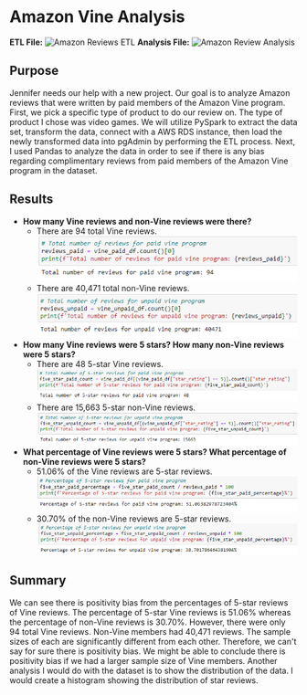 # Amazon Vine Analysis
**ETL File:** ![Amazon Reviews ETL](Amazon_Reviews_ETL.ipynb)
**Analysis File:** ![Amazon Review Analysis](Amazon_Review_Analysis.ipynb)
## Purpose
Jennifer needs our help with a new project. Our goal is to analyze Amazon reviews that were written by paid members of the Amazon Vine program. First, we pick a specific type of product to do our review on. The type of product I chose was video games. We will utilize PySpark to extract the data set, transform the data, connect with a AWS RDS instance, then load the newly transformed data into pgAdmin by performing the ETL process. Next, I used Pandas to analyze the data in order to see if there is any bias regarding complimentary reviews from paid members of the Amazon Vine program in the dataset.
## Results
- **How many Vine reviews and non-Vine reviews were there?**
  - There are 94 total Vine reviews.\
![Paid Review Count](Images/paid_review_count.PNG)
  - There are 40,471 total non-Vine reviews.\
![Unpaid Review Count](Images/unpaid_review_count.PNG)
- **How many Vine reviews were 5 stars? How many non-Vine reviews were 5 stars?**
  - There are 48 5-star Vine reviews.\
![Five Star Paid Review Count](Images/five_star_paid_review_count.PNG)
  - There are 15,663 5-star non-Vine reviews.\
![Five Star Unpaid Review Count](Images/five_star_unpaid_review_count.PNG)
- **What percentage of Vine reviews were 5 stars? What percentage of non-Vine reviews were 5 stars?**
  - 51.06% of the Vine reviews are 5-star reviews.\
![Five Star Paid Review Percentage](Images/five_star_paid_review_percentage.PNG)
  - 30.70% of the non-Vine reviews are 5-star reviews.\
![Five Star Unpaid Review Percentage](Images/five_star_unpaid_review_percentage.PNG)
## Summary
We can see there is positivity bias from the percentages of 5-star reviews of Vine reviews. The percentage of 5-star Vine reviews is 51.06% whereas the percentage of non-Vine reviews is 30.70%. However, there were only 94 total Vine reviews. Non-Vine members had 40,471 reviews. The sample sizes of each are significantly different from each other. Therefore, we can't say for sure there is positivity bias. We might be able to conclude there is positivity bias if we had a larger sample size of Vine members. Another analysis I would do with the dataset is to show the distribution of the data. I would create a histogram showing the distribution of star reviews. 
